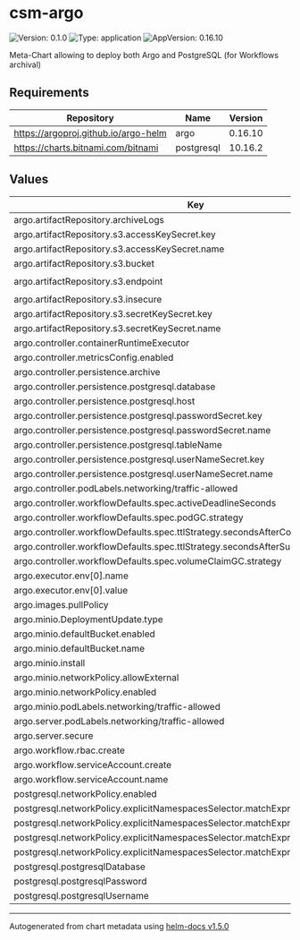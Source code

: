 # csm-argo

![Version: 0.1.0](https://img.shields.io/badge/Version-0.1.0-informational?style=flat-square) ![Type: application](https://img.shields.io/badge/Type-application-informational?style=flat-square) ![AppVersion: 0.16.10](https://img.shields.io/badge/AppVersion-0.16.10-informational?style=flat-square)

Meta-Chart allowing to deploy both Argo and PostgreSQL (for Workflows archival)

## Requirements

| Repository | Name | Version |
|------------|------|---------|
| https://argoproj.github.io/argo-helm | argo | 0.16.10 |
| https://charts.bitnami.com/bitnami | postgresql | 10.16.2 |

## Values

| Key | Type | Default | Description |
|-----|------|---------|-------------|
| argo.artifactRepository.archiveLogs | bool | `true` |  |
| argo.artifactRepository.s3.accessKeySecret.key | string | `"accesskey"` |  |
| argo.artifactRepository.s3.accessKeySecret.name | string | `"${ARGO_RELEASE_NAME}-minio"` |  |
| argo.artifactRepository.s3.bucket | string | `"argo-workflows"` |  |
| argo.artifactRepository.s3.endpoint | string | `"${ARGO_RELEASE_NAME}-minio.${ARGO_RELEASE_NAMESPACE}.svc.cluster.local:9000"` |  |
| argo.artifactRepository.s3.insecure | bool | `true` |  |
| argo.artifactRepository.s3.secretKeySecret.key | string | `"secretkey"` |  |
| argo.artifactRepository.s3.secretKeySecret.name | string | `"${ARGO_RELEASE_NAME}-minio"` |  |
| argo.controller.containerRuntimeExecutor | string | `"k8sapi"` |  |
| argo.controller.metricsConfig.enabled | bool | `true` |  |
| argo.controller.persistence.archive | bool | `true` |  |
| argo.controller.persistence.postgresql.database | string | `"argo_workflows"` |  |
| argo.controller.persistence.postgresql.host | string | `"${ARGO_RELEASE_NAME}-postgresql"` |  |
| argo.controller.persistence.postgresql.passwordSecret.key | string | `"postgresql.password"` |  |
| argo.controller.persistence.postgresql.passwordSecret.name | string | `"${ARGO_RELEASE_NAME}-argo-postgresql-secret"` |  |
| argo.controller.persistence.postgresql.tableName | string | `"workflows"` |  |
| argo.controller.persistence.postgresql.userNameSecret.key | string | `"postgresql.username"` |  |
| argo.controller.persistence.postgresql.userNameSecret.name | string | `"${ARGO_RELEASE_NAME}-argo-postgresql-secret"` |  |
| argo.controller.podLabels.networking/traffic-allowed | string | `"yes"` |  |
| argo.controller.workflowDefaults.spec.activeDeadlineSeconds | int | `604800` |  |
| argo.controller.workflowDefaults.spec.podGC.strategy | string | `"OnWorkflowSuccess"` |  |
| argo.controller.workflowDefaults.spec.ttlStrategy.secondsAfterCompletion | int | `259200` |  |
| argo.controller.workflowDefaults.spec.ttlStrategy.secondsAfterSuccess | int | `86400` |  |
| argo.controller.workflowDefaults.spec.volumeClaimGC.strategy | string | `"OnWorkflowCompletion"` |  |
| argo.executor.env[0].name | string | `"RESOURCE_STATE_CHECK_INTERVAL"` |  |
| argo.executor.env[0].value | string | `"1s"` |  |
| argo.images.pullPolicy | string | `"IfNotPresent"` |  |
| argo.minio.DeploymentUpdate.type | string | `"Recreate"` |  |
| argo.minio.defaultBucket.enabled | bool | `true` |  |
| argo.minio.defaultBucket.name | string | `"argo-workflows"` |  |
| argo.minio.install | bool | `true` |  |
| argo.minio.networkPolicy.allowExternal | bool | `true` |  |
| argo.minio.networkPolicy.enabled | bool | `false` |  |
| argo.minio.podLabels.networking/traffic-allowed | string | `"yes"` |  |
| argo.server.podLabels.networking/traffic-allowed | string | `"yes"` |  |
| argo.server.secure | bool | `false` |  |
| argo.workflow.rbac.create | bool | `true` |  |
| argo.workflow.serviceAccount.create | bool | `true` |  |
| argo.workflow.serviceAccount.name | string | `"workflow"` |  |
| postgresql.networkPolicy.enabled | bool | `true` |  |
| postgresql.networkPolicy.explicitNamespacesSelector.matchExpressions[0].key | string | `"app"` |  |
| postgresql.networkPolicy.explicitNamespacesSelector.matchExpressions[0].operator | string | `"In"` |  |
| postgresql.networkPolicy.explicitNamespacesSelector.matchExpressions[0].values[0] | string | `"argo-server"` |  |
| postgresql.networkPolicy.explicitNamespacesSelector.matchExpressions[0].values[1] | string | `"argo-workflow-controller"` |  |
| postgresql.postgresqlDatabase | string | `"argo_workflows"` |  |
| postgresql.postgresqlPassword | string | `"${ARGO_POSTGRESQL_PASSWORD}"` |  |
| postgresql.postgresqlUsername | string | `"argo"` |  |

----------------------------------------------
Autogenerated from chart metadata using [helm-docs v1.5.0](https://github.com/norwoodj/helm-docs/releases/v1.5.0)
